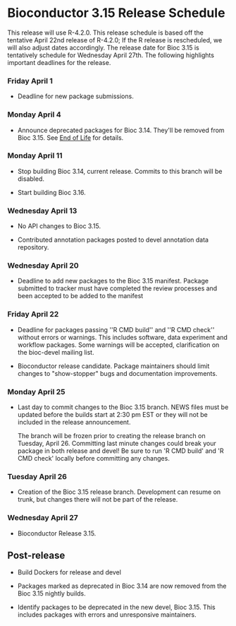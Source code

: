 # Bioconductor 3.15 Release Schedule

This release will use R-4.2.0. This release schedule is based off the tentative
April 22nd release of R-4.2.0; If the R release is rescheduled, we will also
adjust dates accordingly. 
The release date for Bioc 3.15 is tentatively schedule for Wednesday April 27th.
The following highlights important deadlines for the release.


### Friday April 1

* Deadline for new package submissions.

### Monday April 4

* Announce deprecated packages for Bioc 3.14. They'll be removed from Bioc 3.15.
  See [End of Life](http://contributions.bioconductor.org/package-end-of-life-policy.html) for details.

### Monday April 11

* Stop building Bioc 3.14, current release. Commits to this branch will be
  disabled.

* Start building Bioc 3.16.

### Wednesday April 13

* No API changes to Bioc 3.15.

* Contributed annotation packages posted to devel annotation data repository.

### Wednesday April 20

* Deadline to add new packages to the Bioc 3.15 manifest. Package submitted to
  tracker must have completed the review processes and been accepted to be added
  to the manifest

### Friday April 22

* Deadline for packages passing ''R CMD build'' and ''R CMD check''
  without errors or warnings. This includes software, data experiment
  and workflow packages. Some warnings will be accepted, clarification
  on the bioc-devel mailing list.

* Bioconductor release candidate.  Package maintainers should limit
  changes to "show-stopper" bugs and documentation improvements.

### Monday April 25

* Last day to commit changes to the Bioc 3.15 branch. NEWS files
  must be updated before the builds start at 2:30 pm EST or they will
  not be included in the release announcement.

  The branch will be frozen prior to creating the release branch on Tuesday,
  April 26.  Committing last minute changes could break your package in both
  release and devel! Be sure to run 'R CMD build' and 'R CMD check' locally
  before committing any changes.

### Tuesday April 26

* Creation of the Bioc 3.15 release branch. Development can resume on
  trunk, but changes there will not be part of the release.

### Wednesday April 27

* Bioconductor Release 3.15.


## Post-release

* Build Dockers for release and devel

* Packages marked as deprecated in Bioc 3.14 are now removed from the
  Bioc 3.15 nightly builds.

* Identify packages to be deprecated in the new devel, Bioc 3.15.
  This includes packages with errors and unresponsive maintainers.
